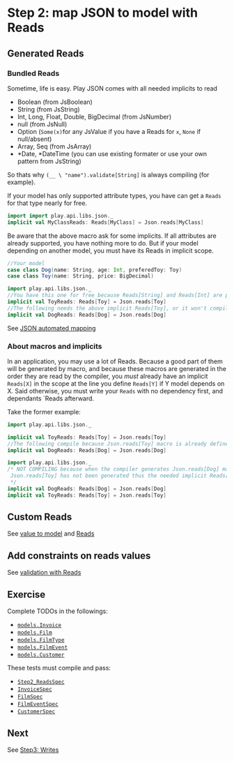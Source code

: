 Step 2: map JSON to model with Reads
======================================

## Generated Reads

### Bundled Reads
Sometime, life is easy. Play JSON comes with all needed implicits to read
 - Boolean (from JsBoolean)
 - String (from JsString)
 - Int, Long, Float, Double, BigDecimal (from JsNumber)
 - null (from JsNull)
 - Option (`Some(x)`for any JsValue if you have a Reads for `x`, `None` if null/absent)
 - Array, Seq (from JsArray)
 - \*Date, \*DateTime (you can use existing formater or use your own pattern from JsString) 

So thats why `(__ \ "name").validate[String]` is always compiling (for example).

If your model has only supported attribute types, you have can get a `Reads` for that type nearly for free.

```scala
import import play.api.libs.json._
implicit val MyClassReads: Reads[MyClass] = Json.reads[MyClass]
``` 

Be aware that the above macro ask for some implicits. If all attributes are already supported, you have nothing more to do. But if your model depending on another model, you must have its Reads in implicit scope.

```scala
//Your model
case class Dog(name: String, age: Int, preferedToy: Toy)
case class Toy(name: String, price: BigDecimal)
```
```scala
import play.api.libs.json._
//You have this one for free because Reads[String] and Reads[Int] are provided by play json
implicit val ToyReads: Reads[Toy] = Json.reads[Toy]
//The following needs the above implicit Reads[Toy], or it won't compile:
implicit val DogReads: Reads[Dog] = Json.reads[Dog]
```

See [JSON automated mapping](https://www.playframework.com/documentation/2.7.x/ScalaJsonAutomated#JSON-automated-mapping)

### About macros and implicits

In an application, you may use a lot of Reads. Because a good part of them will be generated by macro, and because these macros are generated in the order they are read by the compiler, you *must* already have an implicit `Reads[X]` in the scope at the line you define `Reads[Y]` if Y model depends on X.
Said otherwise, you must write your `Reads` with no dependency first, and dependants `Reads afterward.

Take the former example:
```scala
import play.api.libs.json._

implicit val ToyReads: Reads[Toy] = Json.reads[Toy]
//The following compile because Json.reads[Toy] macro is already defined at this point
implicit val DogReads: Reads[Dog] = Json.reads[Dog]
```
```scala
import play.api.libs.json._
/* NOT COMPILING because when the compiler generates Json.reads[Dog] macro,
 Json.reads[Toy] has not been generated thus the needed implicit Reads[Toy] is not defined !
 */
implicit val DogReads: Reads[Dog] = Json.reads[Dog]
implicit val ToyReads: Reads[Toy] = Json.reads[Toy]

```

## Custom Reads
See [value to model](https://www.playframework.com/documentation/2.7.x/ScalaJson#JsValue-to-a-model) and [Reads](https://www.playframework.com/documentation/2.7.x/ScalaJsonCombinators#Reads)

## Add constraints on reads values

See [validation with Reads](https://www.playframework.com/documentation/2.7.x/ScalaJsonCombinators#Validation-with-Reads)

## Exercise

Complete TODOs in the followings:
 - [`models.Invoice`](../src/main/scala/models/Invoice.scala) 
 - [`models.Film`](../src/main/scala/models/Film.scala)
 - [`models.FilmType`](../src/main/scala/models/FilmType.scala)
 - [`models.FilmEvent`](../src/main/scala/models/FilmEvent.scala)
 - [`models.Customer`](../src/main/scala/models/Customer.scala)
 
These tests must compile and pass:
 - [`Step2_ReadsSpec`](../src/test/scala/service/Step2_ReadsSpec.scala)
 - [`InvoiceSpec`](../src/test/scala/models/InvoiceSpec.scala)
 - [`FilmSpec`](../src/test/scala/models/FilmSpec.scala)
 - [`FilmEventSpec`](../src/test/scala/models/FilmEventSpec.scala)
 - [`CustomerSpec`](../src/test/scala/models/CustomerSpec.scala)
 


## Next

See [Step3: Writes](./Step3.md)

